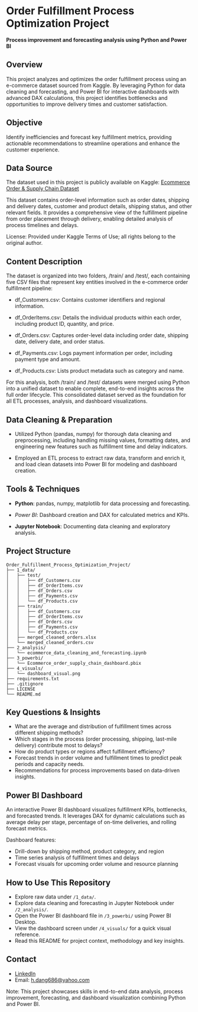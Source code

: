 # Order Fulfillment Process Optimization Project
**Process improvement and forecasting analysis using Python and Power BI**

## Overview  
This project analyzes and optimizes the order fulfillment process using an e-commerce dataset sourced from Kaggle. By leveraging Python for data cleaning and forecasting, and Power BI for interactive dashboards with advanced DAX calculations, this project identifies bottlenecks and opportunities to improve delivery times and customer satisfaction.

## Objective  
Identify inefficiencies and forecast key fulfillment metrics, providing actionable recommendations to streamline operations and enhance the customer experience.

## Data Source
The dataset used in this project is publicly available on Kaggle:
[Ecommerce Order & Supply Chain Dataset](https://www.kaggle.com/datasets/bytadit/ecommerce-order-dataset/data)

This dataset contains order-level information such as order dates, shipping and delivery dates, customer and product details, shipping status, and other relevant fields. It provides a comprehensive view of the fulfillment pipeline from order placement through delivery, enabling detailed analysis of process timelines and delays.

License: Provided under Kaggle Terms of Use; all rights belong to the original author.

## Content Description
The dataset is organized into two folders, /train/ and /test/, each containing five CSV files that represent key entities involved in the e-commerce order fulfillment pipeline:

- df_Customers.csv: Contains customer identifiers and regional information.

- df_OrderItems.csv: Details the individual products within each order, including product ID, quantity, and price.

- df_Orders.csv: Captures order-level data including order date, shipping date, delivery date, and order status.

- df_Payments.csv: Logs payment information per order, including payment type and amount.

- df_Products.csv: Lists product metadata such as category and name.

For this analysis, both /train/ and /test/ datasets were merged using Python into a unified dataset to enable complete, end-to-end insights across the full order lifecycle. This consolidated dataset served as the foundation for all ETL processes, analysis, and dashboard visualizations.


## Data Cleaning & Preparation
- Utilized Python (pandas, numpy) for thorough data cleaning and preprocessing, including handling missing values, formatting dates, and engineering new features such as fulfillment time and delay indicators.

- Employed an ETL process to extract raw data, transform and enrich it, and load clean datasets into Power BI for modeling and dashboard creation.

## Tools & Techniques
- **Python**: pandas, numpy, matplotlib for data processing and forecasting.

- *Power BI*: Dashboard creation and DAX for calculated metrics and KPIs.

- **Jupyter Notebook**: Documenting data cleaning and exploratory analysis.

## Project Structure
```
Order_Fulfillment_Process_Optimization_Project/
├── 1_data/
│   ├── test/
│   │   ├── df_Customers.csv
│   │   ├── df_OrderItems.csv
│   │   ├── df_Orders.csv
│   │   ├── df_Payments.csv
│   │   └── df_Products.csv
│   ├── train/
│   │   ├── df_Customers.csv
│   │   ├── df_OrderItems.csv
│   │   ├── df_Orders.csv
│   │   ├── df_Payments.csv
│   │   └── df_Products.csv
│   ├── merged_cleaned_orders.xlsx
│   └── merged_cleaned_orders.csv
├── 2_analysis/
│   └── ecommerce_data_cleaning_and_forecasting.ipynb
├── 3_powerbi/
│   └── Ecommerce_order_supply_chain_dashboard.pbix
├── 4_visuals/
│   └── dashboard_visual.png
├── requirements.txt
├── .gitignore
├── LICENSE
└── README.md
```

## Key Questions & Insights  
- What are the average and distribution of fulfillment times across different shipping methods?  
- Which stages in the process (order processing, shipping, last-mile delivery) contribute most to delays?  
- How do product types or regions affect fulfillment efficiency?  
- Forecast trends in order volume and fulfillment times to predict peak periods and capacity needs.  
- Recommendations for process improvements based on data-driven insights.

## Power BI Dashboard  
An interactive Power BI dashboard visualizes fulfillment KPIs, bottlenecks, and forecasted trends. It leverages DAX for dynamic calculations such as average delay per stage, percentage of on-time deliveries, and rolling forecast metrics.

Dashboard features:
- Drill-down by shipping method, product category, and region  
- Time series analysis of fulfillment times and delays  
- Forecast visuals for upcoming order volume and resource planning  

## How to Use This Repository
- Explore raw data under `/1_data/`.
- Explore data cleaning and forecasting in Jupyter Notebook under `/2_analysis/`.
- Open the Power BI dashboard file in `/3_powerbi/` using Power BI Desktop.
- View the dashboard screen under `/4_visuals/` for a quick visual reference.
- Read this README for project context, methodology and key insights.

## Contact
- [LinkedIn](https://www.linkedin.com/in/hai-dang316)
- Email: h.dang686@yahoo.com

Note: This project showcases skills in end-to-end data analysis, process improvement, forecasting, and dashboard visualization combining Python and Power BI.
